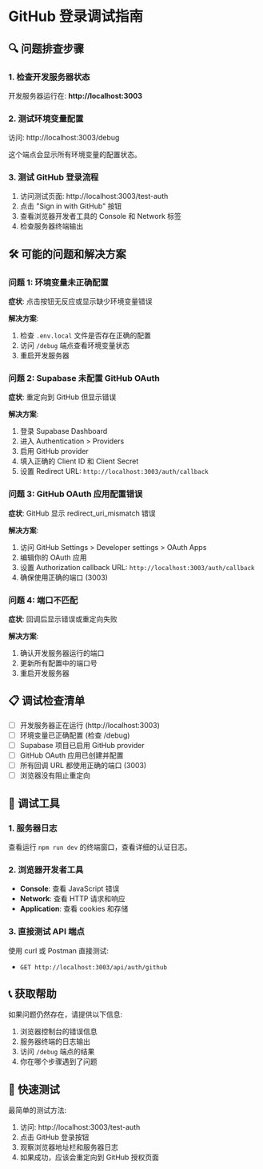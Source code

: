 # GitHub 登录调试指南

## 🔍 问题排查步骤

### 1. 检查开发服务器状态

开发服务器运行在: **http://localhost:3003**

### 2. 测试环境变量配置

访问: http://localhost:3003/debug

这个端点会显示所有环境变量的配置状态。

### 3. 测试 GitHub 登录流程

1. 访问测试页面: http://localhost:3003/test-auth
2. 点击 "Sign in with GitHub" 按钮
3. 查看浏览器开发者工具的 Console 和 Network 标签
4. 检查服务器终端输出

## 🛠️ 可能的问题和解决方案

### 问题 1: 环境变量未正确配置

**症状**: 点击按钮无反应或显示缺少环境变量错误

**解决方案**:
1. 检查 `.env.local` 文件是否存在正确的配置
2. 访问 `/debug` 端点查看环境变量状态
3. 重启开发服务器

### 问题 2: Supabase 未配置 GitHub OAuth

**症状**: 重定向到 GitHub 但显示错误

**解决方案**:
1. 登录 Supabase Dashboard
2. 进入 Authentication > Providers
3. 启用 GitHub provider
4. 填入正确的 Client ID 和 Client Secret
5. 设置 Redirect URL: `http://localhost:3003/auth/callback`

### 问题 3: GitHub OAuth 应用配置错误

**症状**: GitHub 显示 redirect_uri_mismatch 错误

**解决方案**:
1. 访问 GitHub Settings > Developer settings > OAuth Apps
2. 编辑你的 OAuth 应用
3. 设置 Authorization callback URL: `http://localhost:3003/auth/callback`
4. 确保使用正确的端口 (3003)

### 问题 4: 端口不匹配

**症状**: 回调后显示错误或重定向失败

**解决方案**:
1. 确认开发服务器运行的端口
2. 更新所有配置中的端口号
3. 重启开发服务器

## 📋 调试检查清单

- [ ] 开发服务器正在运行 (http://localhost:3003)
- [ ] 环境变量已正确配置 (检查 /debug)
- [ ] Supabase 项目已启用 GitHub provider
- [ ] GitHub OAuth 应用已创建并配置
- [ ] 所有回调 URL 都使用正确的端口 (3003)
- [ ] 浏览器没有阻止重定向

## 🔧 调试工具

### 1. 服务器日志
查看运行 `npm run dev` 的终端窗口，查看详细的认证日志。

### 2. 浏览器开发者工具
- **Console**: 查看 JavaScript 错误
- **Network**: 查看 HTTP 请求和响应
- **Application**: 查看 cookies 和存储

### 3. 直接测试 API 端点
使用 curl 或 Postman 直接测试:
- `GET http://localhost:3003/api/auth/github`

## 📞 获取帮助

如果问题仍然存在，请提供以下信息:

1. 浏览器控制台的错误信息
2. 服务器终端的日志输出
3. 访问 `/debug` 端点的结果
4. 你在哪个步骤遇到了问题

## 🎯 快速测试

最简单的测试方法:

1. 访问: http://localhost:3003/test-auth
2. 点击 GitHub 登录按钮
3. 观察浏览器地址栏和服务器日志
4. 如果成功，应该会重定向到 GitHub 授权页面